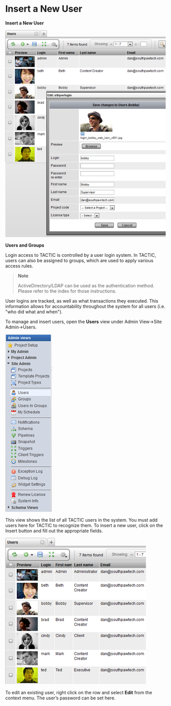 # Insert a New User

**Insert a New User**

![image](media/1_insert_new_user_overview.png)

**Users and Groups**

Login access to TACTIC is controlled by a user login system. In TACTIC,
users can also be assigned to groups, which are used to apply various
access rules.

> **Note**
>
> ActiveDirectory/LDAP can be used as the authentication method. Please
> refer to the index for those instructions.

User logins are tracked, as well as what transactions they executed.
This information allows for accountability throughout the system for all
users (i.e. "who did what and when").

To manage and insert users, open the **Users** view under Admin View→Site
Admin→Users.

![image](media/2_insert_new_user_sidebar.png)

This view shows the list of all TACTIC users in the system. You must add
users here for TACTIC to recognize them. To insert a new user, click on
the Insert button and fill out the appropriate fields.

![image](media/3_insert_new_user_user_view.png)

To edit an existing user, right click on the row and select **Edit** from
the context menu. The user’s password can be set here.
